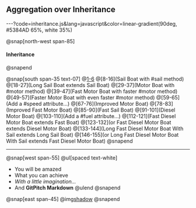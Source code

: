 ## Aggregation over Inheritance

---?code=inheritance.js&lang=javascript&color=linear-gradient(90deg, #5384AD 65%, white 35%)

@snap[north-west span-85]
#### Inheritance
@snapend

@snap[south span-35 text-07]
@[1-6](Boat)
@[8-16](Sail Boat with #sail method)
@[18-27](Long Sail Boat extends Sail Boat)
@[29-37](Motor Boat with #motor method)
@[39-47](Fast Motor Boat with faster #motor method)
@[49-57](Faster Motor Boat with even faster #motor method)
@[59-65](Add a #speed attribute...)
@[67-76](Improved Motor Boat)
@[78-83](Improved Fast Motor Boat)
@[85-90](Fast Sail Boat)
@[91-101](Diesel Motor Boat)
@[103-110](Add a #fuel attribute...)
@[112-121](Fast Diesel Motor Boat extends Fast Boat)
@[123-132](or Fast Diesel Motor Boat extends Diesel Motor Boat)
@[133-144](Long Fast Diesel Motor Boat With Sail extends Long Sail Boat)
@[146-155](or Long Fast Diesel Motor Boat With Sail extends Fast Diesel Motor Boat)
@snapend

---


@snap[west span-55]
@ul[spaced text-white]
- You will be amazed
- What you can achieve
- *With a little imagination...*
- And **GitPitch Markdown**
@ulend
@snapend

@snap[east span-45]
@img[shadow](assets/img/conference.png)
@snapend
